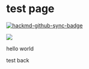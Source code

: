 test page
===


[![hackmd-github-sync-badge](https://hackmd.io/mC_ydeFDR1SSXTIibh8Kog/badge)](https://hackmd.io/mC_ydeFDR1SSXTIibh8Kog)


![](https://i.imgur.com/ZBfW6OU.jpg)

hello world 

test back
